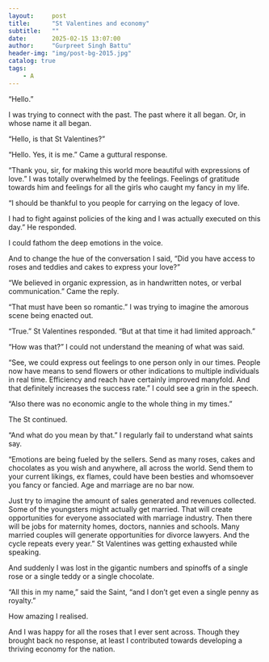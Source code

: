 ```yaml
---
layout:     post
title:      "St Valentines and economy"
subtitle:   ""
date:       2025-02-15 13:07:00
author:     "Gurpreet Singh Battu"
header-img: "img/post-bg-2015.jpg"
catalog: true
tags:
    - A
---
```


“Hello.”

I was trying to connect with the past. The past where it all began. Or, in whose name it all began.

“Hello, is that St Valentines?”

“Hello. Yes, it is me.” Came a guttural response.

“Thank you, sir, for making this world more beautiful with expressions of love.” I was totally overwhelmed by the feelings. Feelings of gratitude towards him and feelings for all the girls who caught my fancy in my life.

“I should be thankful to you people for carrying on the legacy of love.

I had to fight against policies of the king and I was actually executed on this day.” He responded.

I could fathom the deep emotions in the voice.

And to change the hue of the conversation I said, “Did you have access to roses and teddies and cakes to express your love?”

“We believed in organic expression, as in handwritten notes, or verbal communication.” Came the reply.

“That must have been so romantic.” I was trying to imagine the amorous scene being enacted out.

“True.” St Valentines responded. “But at that time it had limited approach.”

“How was that?” I could not understand the meaning of what was said.

“See, we could express out feelings to one person only in our times. People now have means to send flowers or other indications to multiple individuals in real time. Efficiency and reach have certainly improved manyfold. And that definitely increases the success rate.” I could see a grin in the speech.

“Also there was no economic angle to the whole thing in my times.”

The St continued.

“And what do you mean by that.” I regularly fail to understand what saints say.

“Emotions are being fueled by the sellers. Send as many roses, cakes and chocolates as you wish and anywhere, all across the world. Send them to your current likings, ex flames, could have been besties and whomsoever you fancy or fancied. Age and marriage are no bar now.

Just try to imagine the amount of sales generated and revenues collected. Some of the youngsters might actually get married. That will create opportunities for everyone associated with marriage industry. Then there will be jobs for maternity homes, doctors, nannies and schools. Many married couples will generate opportunities for divorce lawyers. And the cycle repeats every year.” St Valentines was getting exhausted while speaking.

And suddenly I was lost in the gigantic numbers and spinoffs of a single rose or a single teddy or a single chocolate.

“All this in my name,” said the Saint, “and I don’t get even a single penny as royalty.”

How amazing I realised.

And I was happy for all the roses that I ever sent across. Though they brought back no response, at least I contributed towards developing a thriving economy for the nation.
